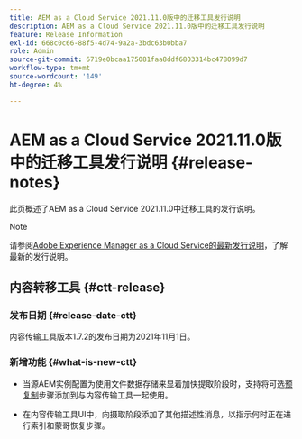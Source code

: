 ```yaml
---
title: AEM as a Cloud Service 2021.11.0版中的迁移工具发行说明
description: AEM as a Cloud Service 2021.11.0版中的迁移工具发行说明
feature: Release Information
exl-id: 668c0c66-88f5-4d74-9a2a-3bdc63b0bba7
role: Admin
source-git-commit: 6719e0bcaa175081faa8ddf6803314bc478099d7
workflow-type: tm+mt
source-wordcount: '149'
ht-degree: 4%

---
```


# AEM as a Cloud Service 2021.11.0版中的迁移工具发行说明 {#release-notes}

此页概述了AEM as a Cloud Service 2021.11.0中迁移工具的发行说明。

>[!NOTE]
>
>请参阅[Adobe Experience Manager as a Cloud Service的最新发行说明](/help/release-notes/release-notes-cloud/release-notes-current.md)，了解最新的发行说明。

## 内容转移工具 {#ctt-release}

### 发布日期 {#release-date-ctt}

内容传输工具版本1.7.2的发布日期为2021年11月1日。

### 新增功能 {#what-is-new-ctt}

* 当源AEM实例配置为使用文件数据存储来显着加快提取阶段时，支持将可选[预复制](https://experienceleague.adobe.com/docs/experience-manager-cloud-service/moving/cloud-migration/content-transfer-tool/handling-large-content-repositories.html)步骤添加到与内容传输工具一起使用。

* 在内容传输工具UI中，向摄取阶段添加了其他描述性消息，以指示何时正在进行索引和蒙哥恢复步骤。
